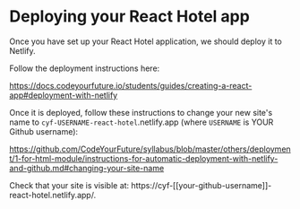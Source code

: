 # Deploying your React Hotel app

Once you have set up your React Hotel application, we should deploy it to Netlify.

Follow the deployment instructions here:

https://docs.codeyourfuture.io/students/guides/creating-a-react-app#deployment-with-netlify

Once it is deployed, follow these instructions to change your new site's name to `cyf-USERNAME-react-hotel`.netlify.app (where `USERNAME` is YOUR Github username):

https://github.com/CodeYourFuture/syllabus/blob/master/others/deployment/1-for-html-module/instructions-for-automatic-deployment-with-netlify-and-github.md#changing-your-site-name

Check that your site is visible at: https://cyf-[[your-github-username]]-react-hotel.netlify.app/.
